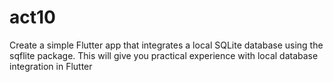 # act10
Create a simple Flutter app that integrates a local SQLite database using the sqflite package. This will give you practical experience with local database integration in Flutter

